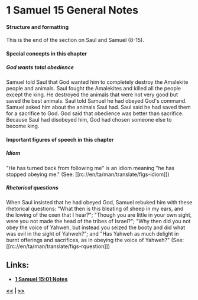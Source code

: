 # 1 Samuel 15 General Notes #

#### Structure and formatting ####

This is the end of the section on Saul and Samuel (8-15).

#### Special concepts in this chapter ####

##### God wants total obedience #####
Samuel told Saul that God wanted him to completely destroy the Amalekite people and animals. Saul fought the Amalekites and killed all the people except the king. He destroyed the animals that were not very good but saved the best animals. Saul told Samuel he had obeyed God's command. Samuel asked him about the animals Saul had. Saul said he had saved them for a sacrifice to God. God said that obedience was better than sacrifice. Because Saul had disobeyed him, God had chosen someone else to become king.

#### Important figures of speech in this chapter ####

##### Idiom #####
"He has turned back from following me" is an idiom meaning "he has stopped obeying me." (See: [[rc://en/ta/man/translate/figs-idiom]])

##### Rhetorical questions #####
When Saul insisted that he had obeyed God, Samuel rebuked him with these rhetorical questions: "What then is this bleating of sheep in my ears, and the lowing of the oxen that I hear?"; "Though you are little in your own sight, were you not made the head of the tribes of Israel?"; "Why then did you not obey the voice of Yahweh, but instead you seized the booty and did what was evil in the sight of Yahweh?"; and "Has Yahweh as much delight in burnt offerings and sacrifices, as in obeying the voice of Yahweh?" (See: [[rc://en/ta/man/translate/figs-rquestion]])

## Links: ##

* __[1 Samuel 15:01 Notes](./01.md)__

__[<<](../14/intro.md) | [>>](../16/intro.md)__
